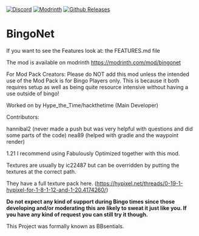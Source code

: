 [![Discord](https://img.shields.io/discord/1145639466216738816?style=plastic&logo=discord)](https://discord.gg/qr5mPRq8uG)
[![Modrinth](https://img.shields.io/modrinth/dt/bingonet?style=plastic&logo=modrinth)](https://modrinth.com/mod/bingonet)
[![Github Releases](https://img.shields.io/github/downloads/HacktheTime/BingoNet/total?style=plastic&logo=github)](https://github.com/HacktheTime/bingonet/releases)

# BingoNet
If you want to see the Features look at: the FEATURES.md file

The mod is available on modrinth https://modrinth.com/mod/bingonet

For Mod Pack Creators: Please do NOT add this mod unless the intended use of the Mod Pack is for Bingo Players only. This is because it both requires setup as well as being quite resource intensive without having a use outside of bingo!


Worked on by
Hype_the_Time/hackthetime (Main Developer)

Contributors:

hannibal2 (never made a push but was very helpful with questions and did some parts of the code)
nea89 (helped with gradle and the waypoint render)

1.21
I recommend using Fabulously Optimized together with this mod.

Textures are usually by ic22487 but can be overridden by putting the textures at the correct path.

They have a full texture pack here.
(https://hypixel.net/threads/0-19-1-hypixel-for-1-8-1-12-and-1-20.4174260/)

**Do not expect any kind of support during Bingo times since those developing and/or moderating this are likely to sweat
it just like you.
If you have any kind of request you can still try it though.**

This Project was formally known as BBsentials.